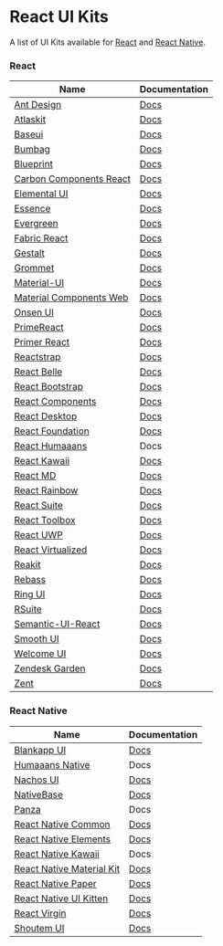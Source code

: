 # React UI Kits

A list of UI Kits available for [React](http://facebook.github.io/react/) and [React Native](http://facebook.github.io/react-native/).

### React
| Name | Documentation |
| - | - |
| [Ant Design](https://github.com/ant-design/ant-design) | [Docs](https://ant.design) |
| [Atlaskit](https://bitbucket.org/atlassian/atlaskit-mk-2) | [Docs](https://atlaskit.atlassian.com) |
| [Baseui](https://github.com/uber-web/baseui) | [Docs](https://baseui.netlify.com/) |
| [Bumbag](https://github.com/bigbellies/bumbag) | [Docs](https://bumbag.io/) |
| [Blueprint](https://github.com/palantir/blueprint) | [Docs](https://blueprintjs.com) |
| [Carbon Components React](https://github.com/IBM/carbon-components-react) | [Docs](http://react.carbondesignsystem.com/) |
| [Elemental UI](https://github.com/elementalui/elemental) | [Docs](http://elemental-ui.com) |
| [Essence](https://github.com/Evo-Forge/Essence) | [Docs](http://getessence.io/) |
| [Evergreen](https://github.com/segmentio/evergreen) | [Docs](https://evergreen.surge.sh/) |
| [Fabric React](https://github.com/OfficeDev/office-ui-fabric-react) | [Docs](https://developer.microsoft.com/en-us/fabric) |
| [Gestalt](https://github.com/pinterest/gestalt) | [Docs](https://pinterest.github.io/gestalt) |
| [Grommet](https://github.com/grommet/grommet) | [Docs](https://grommet.io) |
| [Material-UI](https://github.com/mui-org/material-ui) | [Docs](http://www.material-ui.com/) |
| [Material Components Web](https://github.com/material-components/material-components-web/) | [Docs](https://material.io/develop/web/) |
| [Onsen UI](https://github.com/OnsenUI/OnsenUI) | [Docs](https://onsen.io/react/) |
| [PrimeReact](https://github.com/primefaces/primereact) | [Docs](https://www.primefaces.org/primereact) |
| [Primer React](https://github.com/primer/components) | [Docs](https://primer.style/components) |
| [Reactstrap](https://github.com/reactstrap/reactstrap) | [Docs](https://reactstrap.github.io/) |
| [React Belle](https://github.com/nikgraf/belle) | [Docs](http://nikgraf.github.io/belle/) |
| [React Bootstrap](https://github.com/react-bootstrap/react-bootstrap) | [Docs](https://react-bootstrap.netlify.com) |
| [React Components](https://github.com/Khan/react-components) | [Docs](http://khan.github.io/react-components/) |
| [React Desktop](https://github.com/gabrielbull/react-desktop) | [Docs](http://reactdesktop.js.org/) |
| [React Foundation](https://github.com/digiaonline/react-foundation) | [Docs](https://react.foundation/) |
| [React Humaaans](https://github.com/jzarca01/react-humaaans) | Docs |
| [React Kawaii](https://github.com/miukimiu/react-kawaii) | [Docs](https://react-kawaii.now.sh/) |
| [React MD](https://github.com/mlaursen/react-md) | [Docs](https://react-md.mlaursen.com/) |
| [React Rainbow](https://github.com/nexxtway/react-rainbow) | [Docs](https://react-rainbow.web.app/) |
| [React Suite](https://github.com/rsuite/rsuite) | [Docs](https://rsuitejs.com/) |
| [React Toolbox](https://github.com/react-toolbox/react-toolbox/) | [Docs](http://react-toolbox.io/) |
| [React UWP](https://github.com/myxvisual/react-uwp) | [Docs](https://www.react-uwp.com/) |
| [React Virtualized](https://github.com/bvaughn/react-virtualized) | [Docs](http://www.reactvirtualized.com/) |
| [Reakit](https://github.com/reakit/reakit) | [Docs](https://reakit.io/) |
| [Rebass](https://github.com/rebassjs/rebass) | [Docs](https://rebassjs.org/) |
| [Ring UI](https://github.com/JetBrains/ring-ui) | [Docs](https://jetbrains.github.io/ring-ui/) |
| [RSuite](https://github.com/rsuite/rsuite) | [Docs](https://rsuitejs.com/en/) |
| [Semantic-UI-React](https://github.com/Semantic-Org/Semantic-UI-React) | [Docs](https://react.semantic-ui.com) |
| [Smooth UI](https://github.com/smooth-code/smooth-ui) | [Docs](https://smooth-ui.smooth-code.com) |
| [Welcome UI](https://github.com/WTTJ/welcome-ui)| [Docs](http://welcome-ui.com/) |
| [Zendesk Garden](https://github.com/zendeskgarden/react-components) | [Docs](https://zendeskgarden.github.io/react-components/) |
| [Zent](https://github.com/youzan/zent) | [Docs](https://youzan.github.io/zent/en/guides/install) |

### React Native
| Name | Documentation |
| - | - |
| [Blankapp UI](https://github.com/blankapp/ui) | [Docs](https://blankapp.org) |
| [Humaaans Native](https://github.com/jzarca01/humaaans-native) | Docs |
| [Nachos UI](https://github.com/nachos-ui/nachos-ui) | [Docs](https://avocode.com/nachos-ui/) |
| [NativeBase](https://github.com/GeekyAnts/NativeBase) | [Docs](https://nativebase.io/) |
| [Panza](https://github.com/panza-org/panza) | Docs |
| [React Native Common](https://github.com/rghorbani/react-native-common) | [Docs](https://rghorbani.github.io/react-native-common/) |
| [React Native Elements](https://github.com/react-native-training/react-native-elements) | [Docs](https://react-native-training.github.io/react-native-elements/) |
| [React Native Kawaii](https://github.com/jzarca01/react-native-kawaii) | Docs |
| [React Native Material Kit](https://github.com/xinthink/react-native-material-kit) | [Docs](http://xinthink.github.io/react-native-material-kit/) |
| [React Native Paper](https://github.com/callstack/react-native-paper) | [Docs](https://callstack.github.io/react-native-paper/) |
| [React Native UI Kitten](https://github.com/akveo/react-native-ui-kitten) | [Docs](https://akveo.github.io/react-native-ui-kitten/) |
| [React Virgin](https://github.com/Trixieapp/react-virgin) | [Docs](https://trixieapp.github.io/react-virgin/) |
| [Shoutem UI](https://github.com/shoutem/ui) | [Docs](http://shoutem.github.io/docs/ui-toolkit/introduction) |
